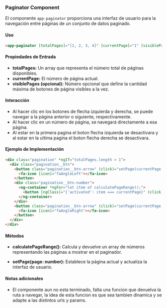 ### Paginator Component

El componente `app-paginator` proporciona una interfaz de usuario para la navegación entre páginas de un conjunto de datos paginado.

#### Uso

```html
<app-paginator [totalPages]="[1, 2, 3, 4]" [currentPage]="1" [visiblePages]="5"></app-paginator>
```

#### Propiedades de Entrada

- **totalPages:** Un array que representa el número total de páginas disponibles.
- **currentPage:** El número de página actual.
- **visiblePages (opcional):** Número opcional que define la cantidad máxima de botones de página visibles a la vez.

#### Interacción

- Al hacer clic en los botones de flecha izquierda y derecha, se puede navegar a la página anterior o siguiente, respectivamente.
- Al hacer clic en un número de página, se navegará directamente a esa página.
- Al estar en la primera pagina el boton flecha izquierda se desactivara y al estar en la ultima pagina el boton flecha derecha se desactivara.

#### Ejemplo de Implementación

```html
<div class="pagination" *ngIf="totalPages.length > 1">
  <div class="pagination__btn">
    <button class="pagination__btn-arrow" (click)="setPage(currentPage - 1)" [disabled]="currentPage === 1">
      <fa-icon [icon]="faAngleLeft"></fa-icon>
    </button>
    <div class="pagination__btn-number">
      <ng-container *ngFor="let item of calculatePageRange();">
        <button [ngClass]="{'activated': item === currentPage}" (click)="setPage(item)">{{ item }}</button>
      </ng-container>
    </div>
    <button class="pagination__btn-arrow" (click)="setPage(currentPage + 1)" [disabled]="currentPage === totalPages.length">
      <fa-icon [icon]="faAngleRight"></fa-icon>
    </button>
  </div>
</div>
```

#### Métodos

- **calculatePageRange():** Calcula y devuelve un array de números representando las páginas a mostrar en el paginador.
  
- **setPage(page: number):** Establece la página actual y actualiza la interfaz de usuario.

#### Notas adicionales
- El componente aun no esta terminado, falta una funcion que devuelva la ruta a navegar, la idea de esta funcion es que sea tambien dinamica y se adapte a las distintos urls y params.
